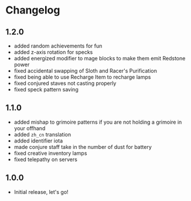 # Changelog

## 1.2.0
- added random achievements for fun
- added z-axis rotation for specks
- added energized modifier to mage blocks to make them emit Redstone power
- fixed accidental swapping of Sloth and Racer's Purification
- fixed being able to use Recharge Item to recharge lamps
- fixed conjured staves not casting properly
- fixed speck pattern saving

## 1.1.0
- added mishap to grimoire patterns if you are not holding a grimoire in your offhand
- added `zh_cn` translation
- added identifier iota
- made conjure staff take in the number of dust for battery
- fixed creative inventory lamps
- fixed telepathy on servers

## 1.0.0
- Initial release, let's go!